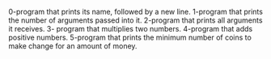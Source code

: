 0-program that prints its name, followed by a new line.
1-program that prints the number of arguments passed into it.
2-program that prints all arguments it receives.
3- program that multiplies two numbers.
4-program that adds positive numbers.
5-program that prints the minimum number of coins to make change for an amount of money.
